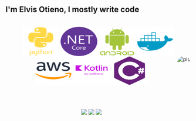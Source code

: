 ## I'm Elvis Otieno, I mostly write code
<!--div align="center">
  <a href="https://github.com/otienoelvis">
  <img height="180em" src="https://github-readme-stats.vercel.app/api?username=otienoelvis&show_icons=true&theme=dracula&include_all_commits=true&count_private=true"/>
  <img height="180em" src="https://github-readme-stats.vercel.app/api/top-langs/?username=otienoelvis&layout=compact&langs_count=7&theme=dracula"/>
</div-->
<div align="center" style="display: inline_block"><br>
  <img align="center" alt="Python" height="80" width="100" src="https://raw.githubusercontent.com/devicons/devicon/master/icons/python/python-plain-wordmark.svg">
  <img align="center" alt="DotNet" height="80" width="100" src="https://raw.githubusercontent.com/devicons/devicon/master/icons/dotnetcore/dotnetcore-original.svg">
  <img align="center" alt="Android" height="80" width="100" src="https://raw.githubusercontent.com/devicons/devicon/master/icons/android/android-plain-wordmark.svg">
  <img align="center" alt="Docker" height="80" width="100" src="https://raw.githubusercontent.com/devicons/devicon/master/icons/docker/docker-plain.svg">
  <img align="center" alt="Amazon" height="80" width="100" src="https://raw.githubusercontent.com/devicons/devicon/master/icons/amazonwebservices/amazonwebservices-original-wordmark.svg">
  <img align="center" alt="Kotlin" height="80" width="100" src="https://raw.githubusercontent.com/devicons/devicon/master/icons/kotlin/kotlin-plain-wordmark.svg">
  <img align="center" alt="Csharp" height="80" width="100"  src="https://raw.githubusercontent.com/devicons/devicon/master/icons/csharp/csharp-plain.svg">
  <img align="right" alt="pic" height="150" style="border-radius:50px;" src="https://pbs.twimg.com/media/Fhn-rkhXwAEqCi-?format=jpg&name=medium">
</div>
<br>
<br>
<br>
 
<div align="center"> 

  <a href = "https://github.com/otienoelvis"><img src="https://img.shields.io/badge/github-%23121011.svg?style=for-the-badge&logo=github&logoColor=white" target="_blank"></a>
  <a href = "mailto:otienoelvis8@gmail.com"><img src="https://img.shields.io/badge/-Gmail-%23333?style=for-the-badge&logo=gmail&logoColor=white" target="_blank"></a>
  <a href="https://www.linkedin.com/in/elvisotieno/" target="_blank"><img src="https://img.shields.io/badge/-LinkedIn-%230077B5?style=for-the-badge&logo=linkedin&logoColor=white" target="_blank"></a> 
   
 
</div>
